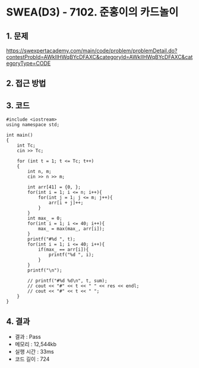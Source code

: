 # SWEA(D3) - 7102. 준홍이의 카드놀이

## 1. 문제  
https://swexpertacademy.com/main/code/problem/problemDetail.do?contestProbId=AWkIlHWqBYcDFAXC&categoryId=AWkIlHWqBYcDFAXC&categoryType=CODE
## 2. 접근 방법  

## 3. 코드  
```
#include <iostream>
using namespace std;

int main()
{
	int Tc;
	cin >> Tc;

	for (int t = 1; t <= Tc; t++)
	{
        int n, m;
        cin >> n >> m;

        int arr[41] = {0, };
        for(int i = 1; i <= n; i++){
            for(int j = 1; j <= m; j++){
                arr[i + j]++;
            }
        }
        int max_ = 0;
        for(int i = 1; i <= 40; i++){
            max_ = max(max_, arr[i]);
        }
        printf("#%d ", t);
        for(int i = 1; i <= 40; i++){
            if(max_ == arr[i]){
                printf("%d ", i);
            }
        }
        printf("\n");

        // printf("#%d %d\n", t, sum);
		// cout << "#" << t << " " << res << endl;
        // cout << "#" << t << " ";
	}
}
```
## 4. 결과
- 결과 : Pass 
- 메모리 : 12,544kb
- 실행 시간 : 33ms
- 코드 길이 : 724